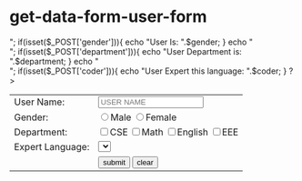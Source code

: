 # get-data-form-user-form

<!DOCTYPE html>
<html lang="en">
<head>
    <meta charset="UTF-8">
    <meta http-equiv="X-UA-Compatible" content="IE=edge">
    <meta name="viewport" content="width=device-width, initial-scale=1.0">
    <title>Document</title>
</head>
<body>

<?php

if(isset($_POST['submit'])){
        $name=$_POST['name'];
        $gender=$_POST['gender'];
        $department=$_POST['department'];
        $coder=$_POST['coder'];
}
if(empty($_POST['submit'])){
    $field = "please fullfill this user form";
    
}
if(empty($_POST['name'])){
    $field = "please fullfill this user form";
    
}
if(empty($_POST['gender'])){
    $field = "please fullfill this user form";
    
}
if(empty($_POST['department'])){
    $field = "please fullfill this user form";
    
}
if(empty($_POST['coder'])){
    $field = "please fullfill this user form";
    
}
if(isset($_POST['name'])){
    echo "User Name Is: ".$name;
}
echo "<br/>";
if(isset($_POST['gender'])){
    echo "User Is: ".$gender;
}
echo "<br/>";
if(isset($_POST['department'])){
    echo "User Department is: ".$department;
}
echo "<br/>";
if(isset($_POST['coder'])){
    echo "User Expert this language: ".$coder;
}






?>

    


<form action="" method="post">
<table>

<tr>
<td>User Name:</td>
<td>
<input type="text" name="name"  placeholder="USER NAME"/>
</td>
</tr>

<tr>
<td>Gender:</td>
<td>
        <input type="radio" name="gender"  value="Male">Male
        <input type="radio" name="gender"  value="Female">Female
</td>
</tr>

<tr>
<td>Department:</td>
<td>
        <input type="checkbox" name="department"  value="CSE">CSE
        <input type="checkbox" name="department"  value="Math">Math
        <input type="checkbox" name="department"  value="English">English
        <input type="checkbox" name="department"  value="EEE">EEE

</td>
</tr>

<tr>
<td>Expert Language:</td>
<td>
       <select name="coder" require="1">

            <option value=" ">Select One</option>
            <option value="PHP">PHP</option>
            <option value="JAVA">JAVA</option>
            <option value="C#">C#</option>
            <option value="C++">C++</option>

     </select>

</td>
</tr>
<tr>
<td></td>
<td>
<input type="submit" name="submit" value="submit">
<input type="reset" name="reset" value="clear">

</td>
</tr>

</table>
</form>
</body>
</html>
